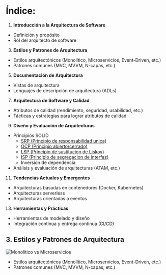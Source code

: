 # Índice:

1.  **Introducción a la Arquitectura de Software**

-   Definición y propósito
-   Rol del arquitecto de software

3.  **Estilos y Patrones de Arquitectura**

-   Estilos arquitectónicos (Monolítico, Microservicios, Event-Driven, etc.)
-   Patrones comunes (MVC, MVVM, N-capas, etc.)

5.  **Documentación de Arquitectura**

-   Vistas de arquitectura
-   Lenguajes de descripción de arquitectura (ADLs)

7.  **Arquitectura de Software y Calidad**

-   Atributos de calidad (rendimiento, seguridad, usabilidad, etc.)
-   Tácticas y estrategias para lograr atributos de calidad

9.  **Diseño y Evaluación de Arquitecturas**

-   Principios SOLID
	- [SRP (Principio de responsabilidad unica)](https://youtu.be/73IBjmyjDX0?list=PLTd5ehIj0goO1JFIfukh3UtU9e0BeFM9K)
	- [OCP (Principio abierto/cerrado)](https://youtu.be/3QvSS4BEfPs?list=PLTd5ehIj0goO1JFIfukh3UtU9e0BeFM9K)
	- [LSP (Principio de sustitucion de Liskov)](https://youtu.be/JQX7wrCzxFA?list=PLTd5ehIj0goO1JFIfukh3UtU9e0BeFM9K)
	- [ISP (Principio de segregacion de interfaz)](https://youtu.be/FIiNB9rv1P0?list=PLTd5ehIj0goO1JFIfukh3UtU9e0BeFM9K)
	- Inversion de dependencia
-   Análisis y evaluación de arquitecturas (ATAM, etc.)

11.  **Tendencias Actuales y Emergentes**

-   Arquitecturas basadas en contenedores (Docker, Kubernetes)
-   Arquitecturas serverless
-   Arquitecturas orientadas a eventos

13.  **Herramientas y Prácticas**

-   Herramientas de modelado y diseño
-   Integración continua y entrega continua (CI/CD)



## 3. Estilos y Patrones de Arquitectura

![Monolitico vs Microservicios](https://www.ilimit.com/wp-content/uploads/2020/09/Monolith-vs-Microservices.png)

-   Estilos arquitectónicos (Monolítico, Microservicios, Event-Driven, etc.)
-   Patrones comunes (MVC, MVVM, N-capas, etc.)

<!--stackedit_data:
eyJoaXN0b3J5IjpbNzQ4NTkyODY5LC0xMjQzODcxNzQzLC0xNT
YxMTExOTQ1XX0=
-->